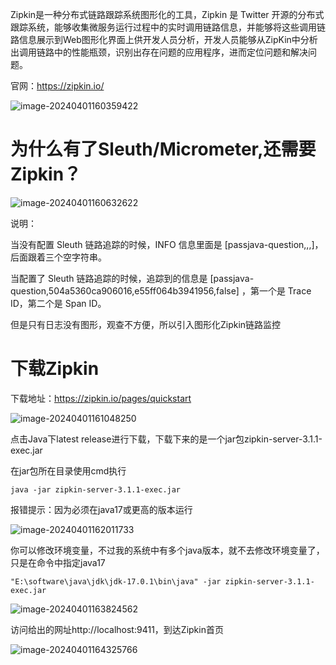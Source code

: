 



Zipkin是一种分布式链路跟踪系统图形化的工具，Zipkin 是 Twitter 开源的分布式跟踪系统，能够收集微服务运行过程中的实时调用链路信息，并能够将这些调用链路信息展示到Web图形化界面上供开发人员分析，开发人员能够从ZipKin中分析出调用链路中的性能瓶颈，识别出存在问题的应用程序，进而定位问题和解决问题。

官网：https://zipkin.io/

![image-20240401160359422](F:\note\image\image-20240401160359422.png)



# 为什么有了Sleuth/Micrometer,还需要Zipkin？

![image-20240401160632622](F:\note\image\image-20240401160632622.png)

说明：

当没有配置 Sleuth 链路追踪的时候，INFO 信息里面是 [passjava-question,,,]，后面跟着三个空字符串。

当配置了 Sleuth 链路追踪的时候，追踪到的信息是 [passjava-question,504a5360ca906016,e55ff064b3941956,false] ，第一个是 Trace ID，第二个是 Span ID。

但是只有日志没有图形，观查不方便，所以引入图形化Zipkin链路监控

# 下载Zipkin

下载地址：https://zipkin.io/pages/quickstart

![image-20240401161048250](F:\note\image\image-20240401161048250.png)

点击Java下latest release进行下载，下载下来的是一个jar包zipkin-server-3.1.1-exec.jar

在jar包所在目录使用cmd执行

```shell
java -jar zipkin-server-3.1.1-exec.jar
```

报错提示：因为必须在java17或更高的版本运行

![image-20240401162011733](F:\note\image\image-20240401162011733.png)

你可以修改环境变量，不过我的系统中有多个java版本，就不去修改环境变量了，只是在命令中指定java17

```shell
"E:\software\java\jdk\jdk-17.0.1\bin\java" -jar zipkin-server-3.1.1-exec.jar
```



![image-20240401163824562](F:\note\image\image-20240401163824562.png)

访问给出的网址http://localhost:9411，到达Zipkin首页

![image-20240401164325766](F:\note\image\image-20240401164325766.png)